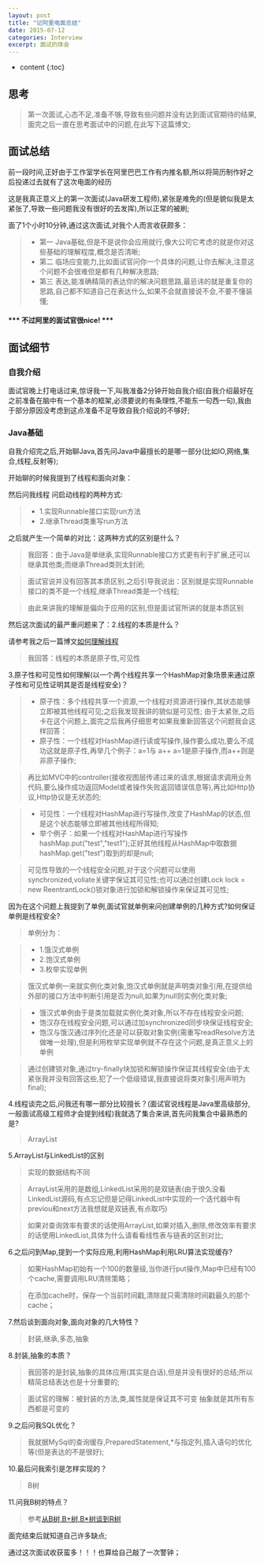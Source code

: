 ```yaml
---
layout: post
title: "记阿里电面总结"
date: 2015-07-12
categories: Interview
excerpt: 面试的体会
---
```


* content
{:toc}

## 思考

> 第一次面试,心态不足,准备不够,导致有些问题并没有达到面试官期待的结果,面完之后一直在思考面试中的问题,在此写下这篇博文;

## 面试总结

前一段时间,正好由于工作室学长在阿里巴巴工作有内推名额,所以将简历制作好之后投递过去就有了这次电面的经历

这是我真正意义上的第一次面试(Java研发工程师),紧张是难免的(但是貌似我是太紧张了,导致一些问题我没有很好的去发挥),所以正常的被刷;

面了1个小时10分钟,通过这次面试,对我个人而言收获颇多：

> * 第一 Java基础,但是不是说你会应用就行,像大公司它考虑的就是你对这些基础的理解程度,概念是否清晰;
> * 第二 临场应变能力,比如面试官问你一个具体的问题,让你去解决,注意这个问题不会很难但是都有几种解决思路;
> * 第三 表达,能准确精简的表达你的解决问题思路,最忌讳的就是重复你的思路,自己都不知道自己在表达什么,如果不会就直接说不会,不要不懂装懂;

<h4>*** 不过阿里的面试官很nice! ***</h4>

## 面试细节

### 自我介绍

面试官晚上打电话过来,惊讶我一下,叫我准备2分钟开始自我介绍(自我介绍最好在之前准备在脑中有一个基本的框架,必须要说的有条理性,不能东一句西一句),我由于部分原因没考虑到这点准备不足导致自我介绍说的不够好;

### Java基础

自我介绍完之后,开始聊Java,首先问Java中最擅长的是哪一部分(比如IO,网络,集合,线程,反射等);

开始聊的时候我提到了线程和面向对象：

然后问我线程 问启动线程的两种方式:

> * 1.实现Runnable接口实现run方法 
> * 2.继承Thread类重写run方法

之后就产生一个简单的对比：这两种方式的区别是什么？

> 我回答：由于Java是单继承,实现Runnable接口方式更有利于扩展,还可以继承其他类;而继承Thread类则太封闭;

> 面试官说并没有回答其本质区别,之后引导我说出：区别就是实现Runnable接口的类不是一个线程,继承Thread类是一个线程;

> 由此来讲我的理解是偏向于应用的区别,但是面试官所讲的就是本质区别

然后这次面试的最严重问题来了：2.线程的本质是什么？

请参考我之后一篇博文[如何理解线程](http://xiaohuishu.net/2015/07/16/%E6%80%8E%E6%A0%B7%E7%90%86%E8%A7%A3%E7%BA%BF%E7%A8%8B/)

> 我回答：线程的本质是原子性,可见性

3.原子性和可见性如何理解(以一个两个线程共享一个HashMap对象场景来通过原子性和可见性证明其是否是线程安全)？

> * 原子性：多个线程共享一个资源,一个线程对资源进行操作,其状态能够立即被其他线程可见;之后我发现我讲的貌似是可见性;
> 由于太紧张,之后卡在这个问题上,面完之后我再仔细思考如果我重新回答这个问题我会这样回答：
> * 原子性：一个线程对HashMap进行读或写操作,操作要么成功,要么不成功这就是原子性,再举几个例子：a=1与 a++ a=1是原子操作,而a++则是非原子操作;

> 再比如MVC中的controller(接收视图层传递过来的请求,根据请求调用业务代码,要么操作成功返回Model或者操作失败返回错误信息等),再比如Http协议,Http协议是无状态的;

> * 可见性：一个线程对HashMap进行写操作,改变了HashMap的状态,但是这个状态能够立即被其他线程所得知;
> * 举个例子：如果一个线程对HashMap进行写操作hashMap.put("test","test1");正好其他线程从HashMap中取数据hashMap.get("test")取到的却是null;

> 可见性导致的一个线程安全问题,对于这个问题可以使用synchronized,voliate关键字保证其可见性;也可以通过创建Lock lock = new ReentrantLock()锁对象进行加锁和解锁操作来保证其可见性;

因为在这个问题上我提到了单例,面试官就单例来问创建单例的几种方式?如何保证单例是线程安全?

> 单例分为：

> * 1.饿汉式单例 
> * 2.饱汉式单例 
> * 3.枚举实现单例

> 饿汉式单例一来就实例化类对象,饱汉式单例就是声明类对象引用,在提供给外部的接口方法中判断引用是否为null,如果为null则实例化类对象;

> * 饿汉式单例由于是类加载就实例化类对象,所以不存在线程安全问题;
> * 饱汉存在线程安全问题,可以通过加synchronized同步块保证线程安全;
> * 饱汉与饿汉通过序列化还是可以获取对象实例(需重写readResolve方法做唯一处理),但是利用枚举实现单例就不存在这个问题,是真正意义上的单例

> 通过创建锁对象,通过try-finally块加锁和解锁操作保证其线程安全(由于太紧张我并没有回答这些,犯了一个低级错误,我直接说将类对象引用声明为final);

4.线程谈完之后,问我还有哪一部分比较擅长？(面试官说线程是Java里高级部分,一般面试高级工程师才会提到线程)我就选了集合来讲,首先问我集合中最熟悉的是?

> ArrayList

5.ArrayList与LinkedList的区别

> 实现的数据结构不同

> ArrayList采用的是数组,LinkedList采用的是双链表(由于很久没看LinkedList源码,有点忘记但是记得LinkedList中实现的一个迭代器中有previou和next方法我想就是双链表,有点取巧)

> 如果对查询效率有要求的话使用ArrayList,如果对插入,删除,修改效率有要求的话使用LinkedList,具体为什么请看看线性表与链表的区别对比;

6.之后问到Map,提到一个实际应用,利用HashMap利用LRU算法实现缓存?

> 如果HashMap初始有一个100的数量级,当你进行put操作,Map中已经有100个cache,需要调用LRU清除策略；

> 在添加cache时，保存一个当前时间戳,清除就只需清除时间戳最久的那个cache；

7.然后谈到面向对象,面向对象的几大特性？

> 封装,继承,多态,抽象

8.封装,抽象的本质？

> 我回答的是封装,抽象的具体应用(其实是白话),但是并没有很好的总结;所以精简总结表达也是十分重要的;

> 面试官的理解：被封装的方法,类,属性就是保证其不可变 抽象就是其所有东西都是可变的

9.之后问我SQL优化？

> 我就据MySql的查询缓存,PreparedStatement,*与指定列,插入语句的优化等(但是表达的不是很好);

10.最后问我索引是怎样实现的？

> B树

11.问我B树的特点？

> 参考[从B树,B+树,B*树谈到R树](http://blog.csdn.net/v_JULY_v/article/details/6530142)

面完结束后就知道自己许多缺点;

通过这次面试收获蛮多！！！也算给自己敲了一次警钟；
